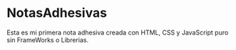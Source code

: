 # NotasAdhesivas
Esta es mi primera nota adhesiva creada con HTML, CSS y JavaScript puro sin FrameWorks o Librerias.

